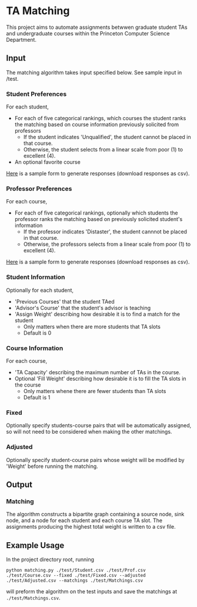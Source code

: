 # TA Matching

This project aims to automate assignments betwwen graduate student TAs and undergraduate courses within the Princeton Computer Science Department.

## Input

The matching algorithm takes input specified below. See sample input in /test.

### Student Preferences
For each student,
- For each of five categorical rankings, which courses the student ranks the matching based on course information previously solicited from professors
    - If the student indicates 'Unqualified', the student cannot be placed in that course.
    - Otherwise, the student selects from a linear scale from poor (1) to excellent (4).
- An optional favorite course

[Here](https://docs.google.com/forms/d/1qp0XepvZQzHhLZe5gHkh6pI7_Enh5cWPA8GeWvgvAkM/edit?usp=sharing) is a sample form to generate responses (download responses as csv).

### Professor Preferences
For each course,
- For each of five categorical rankings, optionally which students the professor ranks the matching based on previously solicited student's information
    - If the professor indicates 'Distaster', the student cannnot be placed in that course.
    - Otherwise, the professors selects from a linear scale from poor (1) to excellent (4). 

[Here](https://docs.google.com/forms/d/1OcUSU5a2dRylvHlTwJ-H---dSMm4V41jWGp0LV9UfCg/edit?usp=sharing) is a sample form to generate responses (download responses as csv).

### Student Information
Optionally for each student, 
- 'Previous Courses' that the student TAed
- 'Advisor's Course' that the student's advisor is teaching
- 'Assign Weight' describing how desirable it is to find a match for the student
    - Only matters when there are more students that TA slots
    - Default is 0

### Course Information
For each course,
- 'TA Capacity' describing the maximum number of TAs in the course.
- Optional 'Fill Weight' describing how desirable it is to fill the TA slots in the course 
    - Only matters whene there are fewer students than TA slots
    - Default is 1

### Fixed
Optionally specify students-course pairs that will be automatically assigned, so will not need to be considered when making the other matchings.

### Adjusted
Optionally specify student-course pairs whose weight will be modified by 'Weight' before running the matching.

## Output

### Matching
The algorithm constructs a bipartite graph containing a source node, sink node, and a node for each student and each course TA slot. The assignments producing the highest total weight is written to a csv file.

## Example Usage

In the project directory root, running
```
python matching.py ./test/Student.csv ./test/Prof.csv ./test/Course.csv --fixed ./test/Fixed.csv --adjusted ./test/Adjusted.csv --matchings ./test/Matchings.csv
```
will preform the algorithm on the test inputs and save the matchings at `./test/Matchings.csv`.
